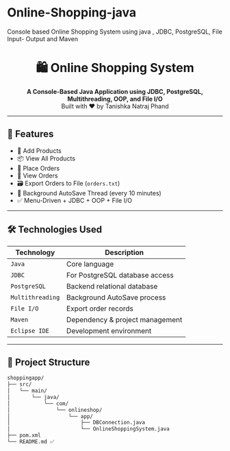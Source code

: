 # Online-Shopping-java
Console based Online Shopping System using java , JDBC, PostgreSQL, File Input- Output and Maven
<h1 align="center">🛍️ Online Shopping System</h1>

<p align="center">
  <strong>A Console-Based Java Application using JDBC, PostgreSQL, Multithreading, OOP, and File I/O</strong><br>
  Built with ❤️ by Tanishka Natraj Phand
</p>

---

## 🚀 Features

- 🛒 Add Products
- 📦 View All Products
- 🧾 Place Orders
- 🧮 View Orders
- 🗃️ Export Orders to File (`orders.txt`)
- 🔁 Background AutoSave Thread (every 10 minutes)
- ✅ Menu-Driven + JDBC + OOP + File I/O

---

## 🛠️ Technologies Used

| Technology     | Description                        |
|----------------|------------------------------------|
| `Java`         | Core language                      |
| `JDBC`         | For PostgreSQL database access     |
| `PostgreSQL`   | Backend relational database        |
| `Multithreading`| Background AutoSave process       |
| `File I/O`     | Export order records               |
| `Maven`        | Dependency & project management    |
| `Eclipse IDE`  | Development environment            |

---

## 📁 Project Structure

```bash
shoppingapp/
├── src/
│   └── main/
│       └── java/
│           └── com/
│               └── onlineshop/
│                   └── app/
│                       ├── DBConnection.java
│                       └── OnlineShoppingSystem.java
├── pom.xml
└── README.md ✅
